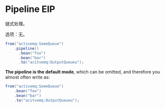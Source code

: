 # Pipeline EIP

链式处理。

选项：无。

```java
from("activemq:SomeQueue")
    .pipeline()
      .bean("foo")
      .bean("bar")
      .to("acitvemq:OutputQueueu");
```

**The pipeline is the default mode**, which can be omitted, and therefore you almost often write as:

```java
from("activemq:SomeQueue")
    .bean("foo")
    .bean("bar")
    .to("acitvemq:OutputQueueu");
```

